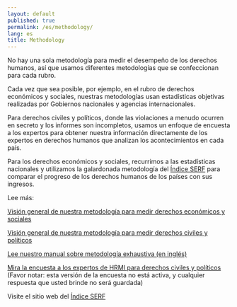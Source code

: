 ```yaml
---
layout: default
published: true
permalink: /es/methodology/
lang: es
title: Methodology
---
```


No hay una sola metodología para medir el desempeño de los derechos humanos, así que usamos diferentes metodologías que se confeccionan para cada rubro.

Cada vez que sea posible, por ejemplo, en el rubro de derechos económicos y sociales, nuestras metodologías usan estadísticas objetivas realizadas por Gobiernos nacionales y agencias internacionales.

Para derechos civiles y políticos, donde las violaciones a menudo ocurren en secreto y los informes son incompletos, usamos un enfoque de encuesta a los expertos para obtener nuestra información directamente de los expertos en derechos humanos que analizan los acontecimientos en cada país.

Para los derechos económicos y sociales, recurrimos a las estadísticas nacionales y utilizamos la galardonada metodología del [Índice SERF](https://serfindex.uconn.edu/) para comparar el progreso de los derechos humanos de los países con sus ingresos.

Lee más:

[Visión general de nuestra metodología para medir derechos económicos y sociales](https://humanrightsmeasurement.org/es/metodologia/midiendo-derechos-economicos-y-sociales/)

[Visión general de nuestra metodología para medir derechos civiles y políticos](https://humanrightsmeasurement.org/es/metodologia/medicion-de-los-derechos-civiles-y-politicos/)

[Lee nuestro manual sobre metodología exhaustiva (en inglés)](https://humanrightsmeasurement.org/methodology-handbook/)

[Mira la encuesta a los expertos de HRMI para derechos civiles y políticos ](https://ugeorgia.qualtrics.com/jfe/preview/SV_d71YagJrGqcMq4R?Q_CHL=preview) (Favor notar: esta versión de la encuesta no está activa, y cualquier respuesta que usted brinde no será guardada)

Visite el sitio web del [Índice SERF](https://serfindex.uconn.edu/)
